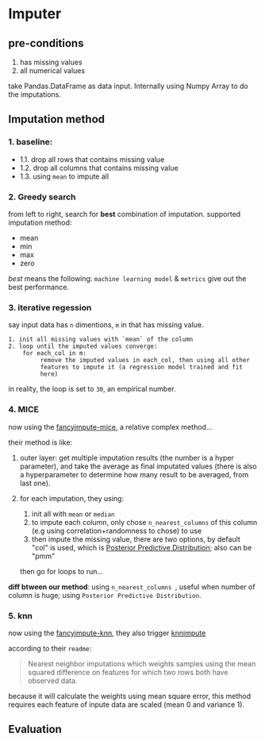 # Imputer
## pre-conditions

1. has missing values
2. all numerical values  

take Pandas.DataFrame as data input. Internally using Numpy Array to do the imputations.

## Imputation method
### 1. baseline:

- 1.1.  drop all rows that contains missing value
- 1.2.  drop all columns that contains missing value
- 1.3.  using `mean` to impute all  

### 2. Greedy search 

from left to right, search for **best** combination of imputation. supported imputation method:

- mean
- min
- max
- zero

$best$ means the following: `machine learning model` & `metrics`
give out the best performance.

### 3. iterative regession
say input data has `n` dimentions, `m` in that has missing value. 

```
1. init all missing values with `mean` of the column
2. loop until the imputed values converge:
	for each_col in m:
		 remove the imputed values in each_col, then using all other
		 features to impute it (a regression model trained and fit
		 here)
```

in reality, the loop is set to `30`, an empirical number.

### 4. MICE
now using the [fancyimpute-mice](https://github.com/hammerlab/fancyimpute/blob/master/fancyimpute/mice.py), a relative complex method...

their method is like:

1. outer layer: get multiple imputation results (the number is a hyper parameter), and take the average as final imputated values (there is also a hyperparameter to determine how many result to be averaged, from last one).
2. for each imputation, they using: 
	1. init all with `mean` or `median` 
	2. to impute each column, only chose `n_nearest_columns` of this column (e.g using correlation+randomness to chose) to use
	3. then impute the missing value, there are two options, by default "col" is used, which is [Posterior Predictive Distribution](https://www.cs.utah.edu/~fletcher/cs6957/lectures/BayesianLinearRegression.pdf); also can be "pmm"
	
	then go for loops to run...


**diff btween our method**: using `n_nearest_columns `, useful when number of column is huge; using `Posterior Predictive Distribution`.

### 5. knn
now using the [fancyimpute-knn](https://github.com/hammerlab/fancyimpute/blob/master/fancyimpute), they also trigger [knnimpute](https://github.com/hammerlab/knnimpute)

according to their `readme`: 
> Nearest neighbor imputations which weights samples using the mean squared difference on features for which two rows both have observed data.

because it will calculate the weights using mean square error, this method requires each feature of inpute data are scaled (mean 0 and variance 1).


## Evaluation